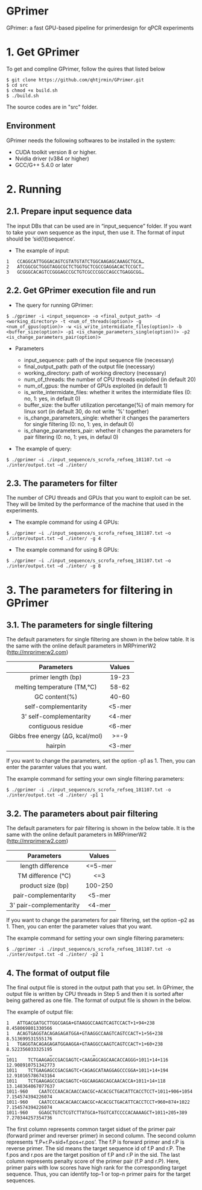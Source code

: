 # GPrimer
GPrimer: a fast GPU-based pipeline for primerdesign for qPCR experiments

# 1. Get GPrimer
To get and compline GPrimer, follow the quires that listed below
```
$ git clone https://github.com/qhtjrmin/GPrimer.git
$ cd src
$ chmod +x build.sh
$ ./build.sh
```
The source codes are in "src" folder. 

## Environment
GPrimer needs the following softwares to be installed in the system:

- CUDA toolkit version 8 or higher.
- Nvidia driver (v384 or higher)
- GCC/G++ 5.4.0 or later



# 2. Running
## 2.1. Prepare input sequence data
 The input DBs that can be used are in “input_sequence” folder. If you want to take your own sequence as the input, then use it. The format of input should be ‘sid(\t)sequence’. 
 
- The example of input:
```
1	CCAGGCATTGGGACAGTCGTATGTATCTGGCAAGAGCAAAGCTGCA…
2	ATCGGCGCTGGGTAGGCGCTCTGGTGCTCGCCGAGGACACTCCGCT…
3	GCGGGCACAGTCCGGGAGCCGCTGTCGCCCGGCCAGCCTGAGGCGG…
```

## 2.2. Get GPrimer execution file and run
- The query for running GPrimer:
```
$ ./gprimer -i <input_sequence> -o <final_output_path> -d <working_directory> -t <num_of_threads(option)> -g <num_of_gpus(option)> -w <is_write_intermidiate_files(option)> -b <buffer_size(option)> -p1 <is_change_parameters_single(option))> -p2 <is_change_parameters_pair(option)>
```
- Parameters
  - input_sequence: path of the input sequence file (necessary)
  - final_output_path: path of the output file (necessary)
  - working_directory: path of working directory (necessary)
  - num_of_threads: the number of CPU threads exploited (in default 20)
  - num_of_gpus: the number of GPUs exploited (in default 1)
  - is_write_intermidate_files: whether it writes the intermidiate files (0: no, 1: yes, in default 0)
  - buffer_size: the buffer utilization percetange(%) of main memory for linux sort (in default 30, do not write '%' together)
  - is_change_parameters_single: whether it changes the paramerters for single filtering (0: no, 1: yes, in default 0)
  - is_change_parameters_pair: whether it changes the parameters for pair filtering (0: no, 1: yes, in defaul 0)
  
- The example of query:
```
$ ./gprimer –i ./input_sequence/s_scrofa_refseq_181107.txt –o ./inter/output.txt –d ./inter/ 
```

## 2.3. The parameters for filter
 The number of CPU threads and GPUs that you want to exploit can be set. They will be limited by the performance of the machine that used in the experiments. 
 
- The example command for using 4 GPUs:
```
$ ./gprimer –i ./input_sequence/s_scrofa_refseq_181107.txt –o ./inter/output.txt –d ./inter/ -g 4
```
- The example command for using 8 GPUs:
```
$ ./gprimer –i ./input_sequence/s_scrofa_refseq_181107.txt –o ./inter/output.txt –d ./inter/ -g 8
```

# 3. The parameters for filtering in GPrimer
## 3.1. The parameters for single filtering
The default parameters for single filtering are shown in the below table. It is the same with the online default parameters in MRPrimerW2 (http://mrprimerw2.com)

|Parameters|Values|
|:---:|:---:|
|primer length (bp)|19-23|
|melting temperature (TM,℃)|58-62|
|GC content(%)|40-60|
|self-complementarity|<5-mer|
|3' self-complementarity|<4-mer|
|contiguous residue|<6-mer|
|Gibbs free energy (∆G, kcal/mol)|>=-9|
|hairpin|<3-mer|

If you want to change the parameters, set the option -p1 as 1. Then, you can enter the paramter values that you want.

The example command for setting your own single filtering parameters:
```
$ ./gprimer -i ./input_sequence/s_scrofa_refseq_181107.txt -o ./inter/output.txt -d ./inter/ -p1 1
```

## 3.2. The parameters about pair filtering
 The default parameters for pair filtering is shown in the below table. It is the same with the online default parameters in MRPrimerW2 (http://mrprimerw2.com)
 
|Parameters|Values|
|:---:|:---:|
|length difference|<=5-mer|
|TM difference (℃)|<=3|
|product size (bp)|100-250|
|pair-complementarity|<5-mer|
|3' pair-complementarity|<4-mer|

If you want to change the parameters for pair filtering, set the option –p2 as 1. Then, you can enter the parameter values that you want.

The example command for setting your own single filtering parameters:
```
$ ./gprimer -i ./input_sequence/s_scrofa_refseq_181107.txt -o ./inter/output.txt -d ./inter/ -p2 1
```

## 4. The format of output file
 The final output file is stored in the output path that you set. In GPrimer, the output file is written by CPU threads in Step 5 and then it is sorted after being gathered as one file. The format of output file is shown in the below.
 
The example of output file:
```
1   ATTGACGATGCTTGGCGAGA+GTAAGGCCAAGTCAGTCCACT+1+94+238 8.458069801330566
1   ACAGTGAGGTACAGAGAGATGGA+GTAAGGCCAAGTCAGTCCACT+1+56+238  8.513699531555176
1   TGAGGTACAGAGAGATGGAAGGA+GTAAGGCCAAGTCAGTCCACT+1+60+238  8.522356033325195
…				…				…
1011    TCTGAAGAGCCGACGAGTC+CAAGAGCAGCAACACCAGGG+1011+14+116    12.908910751342773
1011    TCTGAAGAGCCGACGAGTC+CAGAGCATAAGGAGCCCGGA+1011+14+194    12.910165786743164
1011    TCTGAAGAGCCGACGAGTC+GGCAAGAGCAGCAACACCA+1011+14+118 13.148364067077637
1011-960    CAATCCCAACACAACCAACGC+ACACGCTGACATTCACCTCCT+1011+906+1054   7.154574394226074
1011-960    CAATCCCAACACAACCAACGC+ACACGCTGACATTCACCTCCT+960+874+1022    7.154574394226074
1011-960    GGAGCTGTCTCGTCTTATGCA+TGGTCATCCCCACAAAAGCT+1011+205+389 7.270344257354736
```

The first column represents common target sidset of the primer pair (forward primer and reverser primer) in second column. The second column represents ‘f.P+r.P+sid+f.pos+r.pos’. The f.P is forward primer and r.P is reverse primer. The sid means the target sequence id of f.P and r.P. The f.pos and r.pos are the target position of f.P and r.P in the sid. The last column represents penalty score of the primer pair (f.P and r.P). Here, primer pairs with low scores have high rank for the corresponding target sequence. Thus, you can identify top-1 or top-n primer pairs for the target sequences.

